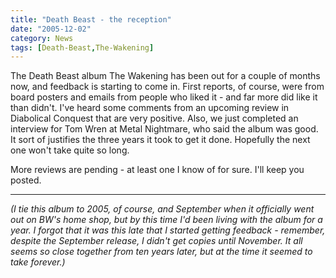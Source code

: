 ```yaml
---
title: "Death Beast - the reception"
date: "2005-12-02"
category: News
tags: [Death-Beast,The-Wakening]
---
```


The Death Beast album The Wakening has been out for a couple of months now, and feedback is starting to come in. First reports, of course, were from board posters and emails from people who liked it - and far more did like it than didn't. I've heard some comments from an upcoming review in Diabolical Conquest that are very positive. Also, we just completed an interview for Tom Wren at Metal Nightmare, who said the album was good. It sort of justifies the three years it took to get it done. Hopefully the next one won't take quite so long.

More reviews are pending - at least one I know of for sure. I'll keep you posted.

***

*(I tie this album to 2005, of course, and September when it officially went out on BW's home shop, but by this time I'd been living with the album for a year. I forgot that it was this late that I started getting feedback - remember, despite the September release, I didn't get copies until November. It all seems so close together from ten years later, but at the time it seemed to take forever.)*
